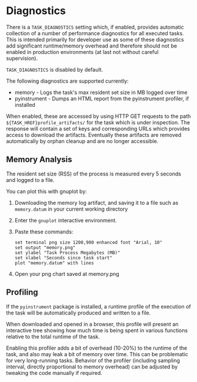 # Diagnostics

There is a `TASK_DIAGNOSTICS` setting which, if enabled, provides automatic collection of a number
of performance diagnostics for all executed tasks. This is intended primarily for developer use as
some of these diagnostics add significant runtime/memory overhead and therefore should not be
enabled in production environments (at last not without careful supervision).

`TASK_DIAGNOSTICS` is disabled by default.

The following diagnostics are supported currently:

- memory - Logs the task's max resident set size in MB logged over time
- pyinstrument - Dumps an HTML report from the pyinstrument profiler, if installed

When enabled, these are accessed by using HTTP GET requests to the path `${TASK_HREF}profile_artifacts/`
for the task which is under inspection. The response will contain a set of keys and corresponding URLs
which provides access to download the artifacts. Eventually these artifacts are removed automatically
by orphan cleanup and are no longer accessible.

## Memory Analysis

The resident set size (RSS) of the process is measured every 5 seconds and logged to a file.

You can plot this with gnuplot by:

1. Downloading the memory log artifact, and saving it to a file such as `memory.datum` in your current
   working directory

2. Enter the `gnuplot` interactive environment.

3. Paste these commands:

   ```
   set terminal png size 1200,900 enhanced font "Arial, 10"
   set output "memory.png"
   set ylabel "Task Process Megabytes (MB)"
   set xlabel "Seconds since task start"
   plot "memory.datum" with lines
   ```

4. Open your png chart saved at memory.png

## Profiling

If the `pyinstrument` package is installed, a runtime profile of the execution of the task will be
automatically produced and written to a file.

When downloaded and opened in a browser, this profile will present an interactive tree showing how
much time is being spent in various functions relative to the total runtime of the task.

Enabling this profiler adds a bit of overhead (10-20%) to the runtime of the task, and also may leak
a bit of memory over time. This can be problematic for very long-running tasks. Behavior of the 
profiler (including sampling interval, directly proportional to memory overhead) can be adjusted 
by tweaking the code manually if required.
